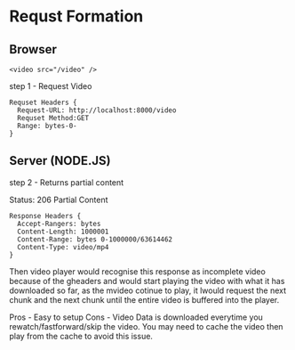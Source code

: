 # Requst Formation

## Browser

    <video src="/video" />

step 1 - Request Video

    Requset Headers {
      Request-URL: http://localhost:8000/video
      Requset Method:GET
      Range: bytes-0-
    }

## Server (NODE.JS)

step 2 - Returns partial content

Status: 206 Partial Content

    Response Headers {
      Accept-Rangers: bytes
      Content-Length: 1000001
      Content-Range: bytes 0-1000000/63614462
      Content-Type: video/mp4
    }

Then video player would recognise this response as incomplete video because of the gheaders and would start playing the video with what it has downloaded so far, as the mvideo cotinue to play, it lwould request the next chunk and the next chunk until the entire video is buffered into the player.

Pros - Easy to setup
Cons - Video Data is downloaded everytime you rewatch/fastforward/skip the video.
       You may need to cache the video then play from the cache to avoid this issue.
